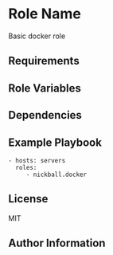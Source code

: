 Role Name
=========

Basic docker role

Requirements
------------


Role Variables
--------------

Dependencies
------------

Example Playbook
----------------

    - hosts: servers
      roles:
         - nickball.docker

License
-------

MIT

Author Information
------------------

